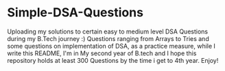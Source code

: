 # Simple-DSA-Questions
Uploading my solutions to certain easy to medium level DSA Questions during my B.Tech journey :)
Questions ranging from Arrays to Tries and some questions on implementation of DSA, as a practice measure,
while I write this README, I'm in My second year of B.tech and I hope this repository holds at least 300 Questions by the time i get to 4th year.
Enjoy!

